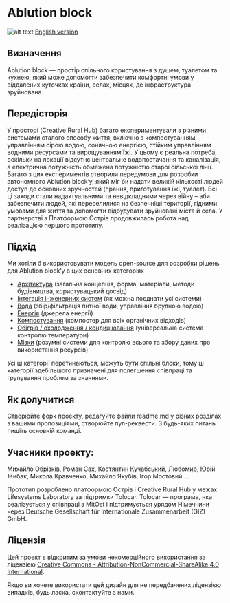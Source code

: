 # Ablution block

![alt text](https://github.com/Ostriv-platform/Ablution-block-UA/blob/main/work%20in%20progress.jpeg?raw=true)
[English version](https://github.com/Lifesystems-Laboratory/ablution-block)

## Визначення
Ablution block — простір спільного користування з душем, туалетом та кухнею, який може допомогти забезпечити комфортні умови у віддалених куточках країни, селах, місцях, де інфраструктура зруйнована. 

## Передісторія
У просторі (Creative Rural Hub) багато експериментували з різними системами сталого способу життя, включно з компостуванням, управлінням сірою водою, сонячною енергією, стійким управлінням водними ресурсами та вирощуванням їжі. У цьому є реальна потреба, оскільки на локації відсутнє центральне водопостачання та каналізація, а електрична потужність обмежена потужністю старої сільської лінії. Багато з цих експериментів створили передумови для розробки автономного Ablution block‘у, який міг би надати великій кількості людей доступ до основних зручностей (прання, приготування їжі, туалет). Всі ці заходи стали надактуальними та невідкладними через війну – аби забезпечити людей, які переселилися на безпечніші території, гідними умовами для життя та допомогти відбудувати зруйновані міста й села. У партнерстві з Платформою Острів продовжилась робота над реалізацією першого прототипу.


## Підхід 
Ми хотіли б використовувати модель open-source для розробки рішень для Ablution block‘у в цих основних категоріях 

* [Архітектура](https://github.com/Ostriv-platform/Ablution-block-UA/tree/main/architecture) (загальна концепція, форма, матеріали, методи будівництва, користувацький досвід)
* [Інтегація інженерних систем](https://github.com/Ostriv-platform/Ablution-block-UA/tree/main/integrated%20system) (як можна поєднати усі системи)
* [Вода](https://github.com/Ostriv-platform/Ablution-block-UA/tree/main/water) (збір/фільтрація питної води, управління брудною водою)
* [Енергія](https://github.com/Ostriv-platform/Ablution-block-UA/tree/main/power%20station) (джерела енергії)
* [Компостування](https://github.com/Ostriv-platform/Ablution-block-UA/tree/main/composting) (компостер для всіх органічних відходів)
* [Обігрів / охолодження / кондиціювання](https://github.com/Ostriv-platform/Ablution-block-UA/tree/main/heating-cooling) (універсальна система контролю температури)
* [Мізки](https://github.com/Ostriv-platform/Ablution-block-UA/tree/main/brains) (розумні системи для контролю всього та збору даних про використання ресурсів)

Усі ці категорії перетинаються, можуть бути спільні блоки, тому ці категорії здебільшого призначені для полегшення співпраці та групування проблем за знаннями.


## Як долучитися

Створюйте форк проекту, редагуйте файли readme.md у різних розділах з вашими пропозиціями, створюйте пул-реквести. З будь-яких питань пишіть основній команді.

## Учасники проекту:

Михайло Обрізків, Роман Сах, Костянтин Кучабський, Любомир, Юрій Жибак, Микола Кравченко, Михайло Якубів, Ігор Мостовий ...

Прототип розроблено платформою Острів і Сreative Rural Hub у межах Lifesystems Laboratory за підтримки Tolocar. 
Tolocar — програма, яка реалізується у співпраці з MitOst і підтримується урядом Німеччини через Deutsche Gesellschaft für Internationale Zusammenarbeit (GIZ) GmbH.

## Ліцензія

Цей проект є відкритим за умови некомерційного використання за ліцензією
[Creative Commons - Attribution-NonCommercial-ShareAlike 4.0 International](https://creativecommons.org/licenses/by-nc-sa/4.0/).

Якщо ви хочете використати цей дизайн для не передбачених ліцензією випадків, будь ласка, сконтактуйте з нами.



